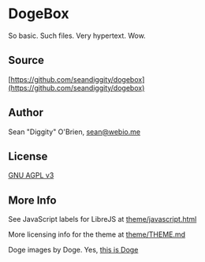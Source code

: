 DogeBox
=======
So basic. Such files. Very hypertext. Wow.

Source
-----------
[https://github.com/seandiggity/dogebox](https://github.com/seandiggity/dogebox)

Author
-----------
Sean "Diggity" O'Brien, [sean@webio.me](mailto:sean@webio.me)

License
-----------
[GNU AGPL v3](https://www.gnu.org/licenses/agpl.html)

More Info
-----------
See JavaScript labels for LibreJS at [theme/javascript.html](theme/javascript.html)

More licensing info for the theme at [theme/THEME.md](theme/THEME.md)

Doge images by Doge. Yes, [this is Doge](https://en.wikipedia.org/wiki/Doge_%28meme%29)

